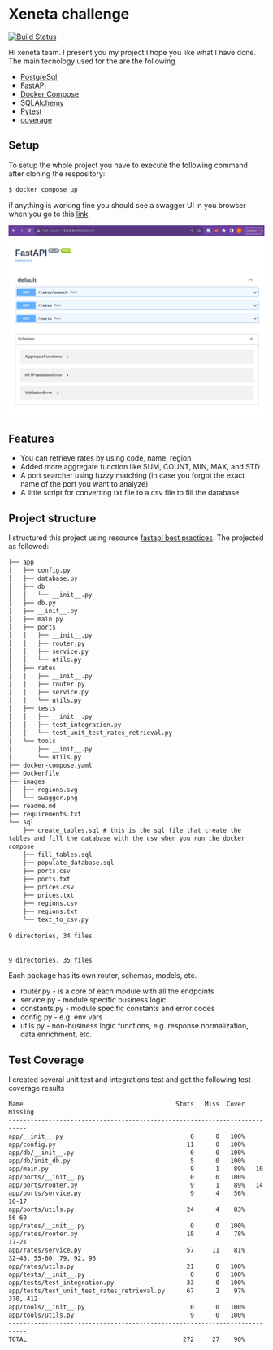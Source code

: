 # Xeneta challenge


[![Build Status](https://travis-ci.org/joemccann/dillinger.svg?branch=master)](https://travis-ci.org/joemccann/dillinger)

Hi xeneta team. I present you my project I hope you like what I have done. The main tecnology used for the are the following

- [PostgreSql]
- [FastAPI]
- [Docker Compose]
- [SQLAlchemy]
- [Pytest]
- [coverage]


## Setup
To setup the whole project you have to execute the following command after cloning the respository:

```sh
$ docker compose up
```

if anything is working fine you should see a swagger UI in you browser when you go to this [link](http://0.0.0.0:8000/docs)

![alt text](images/swagger.png)
## Features

- You can retrieve rates by using code, name, region
- Added more aggregate function like SUM, COUNT, MIN, MAX, and STD
- A port searcher using fuzzy matching (in case you forgot the exact name of the port you want to analyze)
- A little script for converting txt file to a csv file to fill the database



## Project structure



I structured this project using resource [fastapi best practices](https://github.com/zhanymkanov/fastapi-best-practices).
The projected as followed:
```
├── app
│   ├── config.py
│   ├── database.py
│   ├── db
│   │   └── __init__.py
│   ├── db.py
│   ├── __init__.py
│   ├── main.py
│   ├── ports
│   │   ├── __init__.py
│   │   ├── router.py
│   │   ├── service.py
│   │   └── utils.py
│   ├── rates
│   │   ├── __init__.py
│   │   ├── router.py
│   │   ├── service.py
│   │   └── utils.py
│   ├── tests
│   │   ├── __init__.py
│   │   ├── test_integration.py
│   │   └── test_unit_test_rates_retrieval.py
│   └── tools
│       ├── __init__.py
│       └── utils.py
├── docker-compose.yaml
├── Dockerfile
├── images
│   ├── regions.svg
│   └── swagger.png
├── readme.md
├── requirements.txt
└── sql
    ├── create_tables.sql # this is the sql file that create the tables and fill the database with the csv when you run the docker compose
    ├── fill_tables.sql
    ├── populate_database.sql
    ├── ports.csv
    ├── ports.txt
    ├── prices.csv
    ├── prices.txt
    ├── regions.csv
    ├── regions.txt
    └── text_to_csv.py

9 directories, 34 files


9 directories, 35 files

```

Each package has its own router, schemas, models, etc.
- router.py - is a core of each module with all the endpoints
- service.py - module specific business logic
- constants.py - module specific constants and error codes
- config.py - e.g. env vars
- utils.py - non-business logic functions, e.g. response normalization, data enrichment, etc.


## Test Coverage

I created several unit test and integrations test and got the following test coverage results
```
Name                                          Stmts   Miss  Cover   Missing
---------------------------------------------------------------------------
app/__init__.py                                   0      0   100%
app/config.py                                    11      0   100%
app/db/__init__.py                                0      0   100%
app/db/init_db.py                                 5      0   100%
app/main.py                                       9      1    89%   10
app/ports/__init__.py                             0      0   100%
app/ports/router.py                               9      1    89%   14
app/ports/service.py                              9      4    56%   10-17
app/ports/utils.py                               24      4    83%   56-60
app/rates/__init__.py                             0      0   100%
app/rates/router.py                              18      4    78%   17-21
app/rates/service.py                             57     11    81%   32-45, 55-60, 79, 92, 96
app/rates/utils.py                               21      0   100%
app/tests/__init__.py                             0      0   100%
app/tests/test_integration.py                    33      0   100%
app/tests/test_unit_test_rates_retrieval.py      67      2    97%   370, 412
app/tools/__init__.py                             0      0   100%
app/tools/utils.py                                9      0   100%
---------------------------------------------------------------------------
TOTAL                                           272     27    90%
```




   [SQLAlchemy]: <https://github.com/sqlalchemy>
   [coverage]: <https://coverage.readthedocs.io/en/6.5.0/>
   [Docker Compose]: <https://docs.docker.com/compose/>
   [FastAPI]: <https://fastapi.tiangolo.com/>
   [Pytest]: <https://docs.pytest.org/en/7.2.x/>
   [PostgreSql]: <https://www.postgresql.org/docs/>


